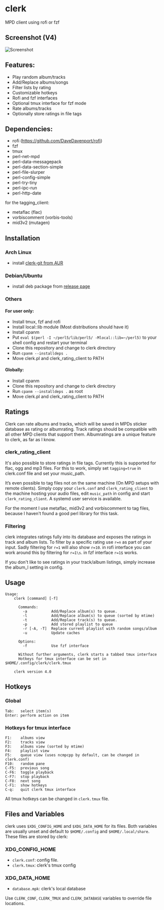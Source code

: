 # clerk

MPD client using rofi or fzf

## Screenshot (V4)
![Screenshot](https://pic.53280.de/clerk.png)

## Features:

* Play random album/tracks
* Add/Replace albums/songs
* Filter lists by rating
* Customizable hotkeys
* Rofi and fzf interfaces
* Optional tmux interface for fzf mode
* Rate albums/tracks
* Optionally store ratings in file tags

## Dependencies:

* rofi (https://github.com/DaveDavenport/rofi)
* fzf
* tmux
* perl-net-mpd
* perl-data-messagepack
* perl-data-section-simple
* perl-file-slurper
* perl-config-simple
* perl-try-tiny
* perl-ipc-run
* perl-http-date

for the tagging_client:
* metaflac (flac)
* vorbiscomment (vorbis-tools)
* mid3v2 (mutagen)


## Installation

### Arch Linux

* install [clerk-git from AUR](https://aur.archlinux.org/packages/clerk-git/)

### Debian/Ubuntu

* install deb package from [release page](https://github.com/carnager/clerk/releases)

### Others

#### For user only:

* Install tmux, fzf and rofi
* Install local::lib module (Most distributions should have it)
* Install cpanm
* Put `eval $(perl -I ~/perl5/lib/perl5/ -Mlocal::lib=~/perl5)` to your shell config and restart your terminal
* Clone this repository and change to clerk directory
* Run `cpanm --installdeps .`
* Move clerk.pl and clerk_rating_client to PATH

#### Globally:

* Install cpanm
* Clone this repository and change to clerk directory
* Run `cpanm --installdeps .` as root
* Move clerk.pl and clerk_rating_client to PATH

## Ratings

Clerk can rate albums and tracks, which will be saved in MPDs sticker database as rating or albumrating.
Track ratings should be compatible with all other MPD clients that support them.
Albumratings are a unique feature to clerk, as far as I know.

### clerk_rating_client

It's also possible to store ratings in file tags. Currently this is supported for flac, ogg and mp3 files.
For this to work, simply set `tagging=true` in clerk.conf file and set your music_path.

It’s even possible to tag files not on the same machine (On MPD setups with remote clients).
Simply copy your `clerk.conf` and `clerk_rating_client` to the machine hosting your audio files, edit `music_path`
in config and start `clerk_rating_client`. A systemd user service is available.

For the moment I use metaflac, mid3v2 and vorbiscomment to tag files, because I haven't found a good perl library
for this task.

### Filtering

clerk integrates ratings fully into its database and exposes the ratings in track and album lists.
To filter by a specific rating use `r=n` as part of your input. Sadly filtering for `r=1` will also show `r=10`.
in rofi interface you can work around this by filtering for `r=1\s`. in fzf interface `r=1$` works.

If you don't like to see ratings in your track/album listings, simply increase the album_l setting in config.

## Usage

```
Usage:
    clerk [command] [-f]

      Commands:
        -a           Add/Replace album(s) to queue.
        -l           Add/Replace album(s) to queue (sorted by mtime)
        -t           Add/Replace track(s) to queue.
        -p           Add stored playlist to queue
        -r [-A, -T]  Replace current playlist with random songs/album
        -u           Update caches

      Options:
        -f           Use fzf interface

      Without further arguments, clerk starts a tabbed tmux interface
      Hotkeys for tmux interface can be set in $HOME/.config/clerk/clerk.tmux

    clerk version 4.0
```

## Hotkeys

### Global

```
Tab:   select item(s)
Enter: perform action on item
```

### Hotkeys for tmux interface

```
F1:    albums view
F2:    tracks view
F3:    albums view (sorted by mtime)
F4:    playlist view
F5:    queue view (uses ncmpcpp by default, can be changed in clerk.conf)
F10:   random pane
C-F5:  previous song
C-F6:  toggle playback
C-F7:  stop playback
C-F8:  next song
C-F1:  show hotkeys
C-q:   quit clerk tmux interface
```

All tmux hotkeys can be changed in `clerk.tmux` file.

## Files and Variables

clerk uses `$XDG_CONFIG_HOME` and `$XDG_DATA_HOME` for its files. Both variables are usually unset
and default to `$HOME/.config` and `$HOME/.local/share`. These files are stored by clerk:

### XDG_CONFIG_HOME

* `clerk.conf`:   config file.
* `clerk.tmux`:   clerk's tmux config

### XDG_DATA_HOME

* `database.mpk`: clerk's local database

Use `CLERK_CONF`, `CLERK_TMUX` and `CLERK_DATABASE` variables to override file locations.
